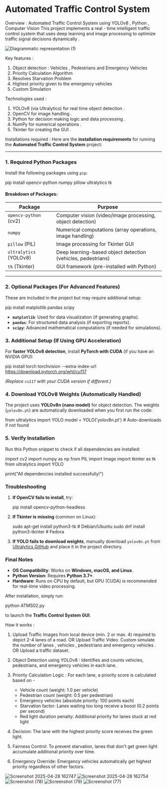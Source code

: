 # Automated Traffic Control System 

Overview : Automated Traffic Control System using YOLOv8 , Python , Computer Vision 
This project implements a real - time intelligent traffic control system that uses deep learning and image processing to optimize traffic signal decisions dynamically . 

![Diagrammatic representation  (1)](https://github.com/user-attachments/assets/b94212dd-9f79-4a24-b3f3-2bfdfa90f6a2)

Key features : 
1.  Object detection : Vehicles , Pedestrians and Emergency Vehicles 
2. Priority Calculation Algorithm 
3.  Resolves Starvation Problem 
4. Highest priority given to the emergency vehicles 
5.  Custom Simulation 

Technologies used : 
1. YOLOv8 (via Ultralytics) for real time object detection .
2. OpenCV for image handling .
3. Python for decision making logic and data processing .
4. NumPy for numerical operations . 
6. Tkinter for creating the GUI .

Installations required : 
Here are the **installation requirements** for running the **Automated Traffic Control System** project:

---

### **1. Required Python Packages**
Install the following packages using `pip`:

pip install opencv-python numpy pillow ultralytics tk


#### **Breakdown of Packages:**
| Package | Purpose |
|---------|---------|
| `opencv-python` (cv2) | Computer vision (video/image processing, object detection) |
| `numpy` | Numerical computations (array operations, image handling) |
| `pillow` (PIL) | Image processing for Tkinter GUI |
| `ultralytics` (YOLOv8) | Deep learning-based object detection (vehicles, pedestrians) |
| `tk` (Tkinter) | GUI framework (pre-installed with Python) |

---

### **2. Optional Packages (For Advanced Features)**
These are included in the project but may require additional setup:

pip install matplotlib pandas scipy

- **`matplotlib`**: Used for data visualization (if generating graphs).
- **`pandas`**: For structured data analysis (if exporting reports).
- **`scipy`**: Advanced mathematical computations (if needed for simulations).



### **3. Additional Setup (If Using GPU Acceleration)**
For **faster YOLOv8 detection**, install **PyTorch with CUDA** (if you have an NVIDIA GPU):

pip install torch torchvision --extra-index-url https://download.pytorch.org/whl/cu117

*(Replace `cu117` with your CUDA version if different.)*



### **4. Download YOLOv8 Weights (Automatically Handled)**
The project uses **YOLOv8n (nano model)** for object detection. The weights (`yolov8n.pt`) are automatically downloaded when you first run the code:

from ultralytics import YOLO
model = YOLO('yolov8n.pt')  # Auto-downloads if not found


### **5. Verify Installation**
Run this Python snippet to check if all dependencies are installed:

import cv2
import numpy as np
from PIL import Image
import tkinter as tk
from ultralytics import YOLO

print("All dependencies installed successfully!")

### **Troubleshooting**
1. **If OpenCV fails to install**, try:
   
   pip install opencv-python-headless
   
3. **If Tkinter is missing** (common on Linux):

   sudo apt-get install python3-tk  # Debian/Ubuntu
   sudo dnf install python3-tkinter # Fedora
   
4. **If YOLO fails to download weights**, manually download `yolov8n.pt` from [Ultralytics GitHub](https://github.com/ultralytics/ultralytics) and place it in the project directory.

### **Final Notes**
- **OS Compatibility**: Works on **Windows, macOS, and Linux**.
- **Python Version**: Requires **Python 3.7+**.
- **Hardware**: Runs on CPU by default, but GPU (CUDA) is recommended for real-time video processing.

After installation, simply run:

python ATMS02.py

to launch the **Traffic Control System GUI**. 


How it works : 
1. Upload Traffic Images from local device (min. 2 or max. 4) required to depict 2-4 lanes of a road.
OR
Upload Traffic Video. 
Custom simulate the number of lanes , vehicles , pedestrians and emergency vehicles .
OR 
Upload a traffic dataset.  

3. Object Detection using YOLOv8 : Identifies and counts vehicles, pedestrians, and emergency vehicles in each lane.

4. Priority Calculation Logic  :  For each lane, a priority score is calculated based on - 
   - Vehicle count (weight: 1.0 per vehicle)
   - Pedestrian count (weight: 0.5 per pedestrian)
   - Emergency vehicles (absolute priority: 100 points each)
   - Starvation factor: Lanes waiting too long receive a boost (0.2 points per second)
   - Red light duration penalty: Additional priority for lanes stuck at red light

3. Decision: The lane with the highest priority score receives the green light.

4. Fairness Control: To prevent starvation, lanes that don't get green light accumulate additional priority over time.

5. Emergency Override: Emergency vehicles automatically get highest priority regardless of other factors.
   
![Screenshot 2025-04-28 162747](https://github.com/user-attachments/assets/37af0b24-9f44-4177-abaf-4e544d312631)
![Screenshot 2025-04-28 162754](https://github.com/user-attachments/assets/07776c40-da15-4472-b828-2b2930755800)
![Screenshot (78)](https://github.com/user-attachments/assets/2ade8b42-6f7d-442b-9602-c6ac3ce9d76f)
![Screenshot (79)](https://github.com/user-attachments/assets/d5e9df85-a814-4d2d-a0f4-ff9eb45a1c1c)
![Screenshot (77)](https://github.com/user-attachments/assets/e8cb2a62-c233-4c00-8b51-153cc79b15ed)

